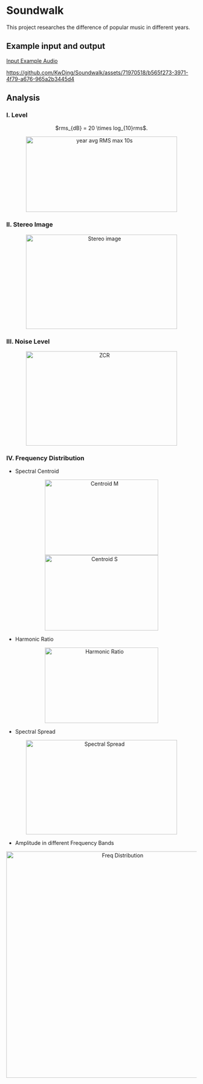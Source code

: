 # Soundwalk

This project researches the difference of popular music in different years.
## Example input and output
[Input Example Audio](https://drive.google.com/file/d/1u-ISq0MavVGTvJJ-s9q86eGbxWoyu7SZ/view?usp=sharing)

https://github.com/KwDing/Soundwalk/assets/71970518/b565f273-3971-4f79-a676-965a2b3445d4


## Analysis
### I. Level
<p align="center">
$rms_{dB} = 20 \times log_{10}rms$.
</p>
<p align="center">


<img src="https://drive.google.com/uc?id=10RDhs4F1anY94RxkJt7Z89dYcvzAUZH_" alt="year avg RMS max 10s" width="400" height="200" >
</p>

<!-- ![](https://drive.google.com/uc?id=10RDhs4F1anY94RxkJt7Z89dYcvzAUZH_) -->

### II. Stereo Image

<p align="center">

<img src="https://drive.google.com/uc?id=1Qx4EakCOwNmL3cLIKWSksCrT3GU9Nz4s" alt="Stereo image" width="400" height="250" >
</p>

### III. Noise Level
<p align="center">

<img src="https://drive.google.com/uc?id=1v4bdc06lGOKwOg_ZJLRd4xRMwhsVopm1" alt="ZCR" width="400" height="250" >
</p>

### IV. Frequency Distribution
- Spectral Centroid
<p align="center">
<img src="https://drive.google.com/uc?id=1VoMvtMNfRcvVM57RXZQOHIBy14BiaN7w" alt="Centroid M" width="300" height="200" >
<img src="https://drive.google.com/uc?id=14DShWaXmzmkSxplQU1YXn-sqYX6UYA-B" alt="Centroid S" width="300" height="200" >
</p>

- Harmonic Ratio
<p align="center">
<img src="https://drive.google.com/uc?id=1g7OaC_rlZEl8Lfj6RydRIWEi5jKGRavO" alt="Harmonic Ratio" width="300" height="200" >
</p>

- Spectral Spread
<p align="center">
<img src="https://drive.google.com/uc?id=1Qc-kLvUoEQikSOFXnP2TRiu8PSKZxCok" alt="Spectral Spread" width="400" height="250" >
</p>

- Amplitude in different Frequency Bands
<p align="center">
<img src="https://drive.google.com/uc?id=13rye5tXgdTL155olNi1V_OGCo2vrf1yN" alt="Freq Distribution" width="600" height="600" >
</p>

